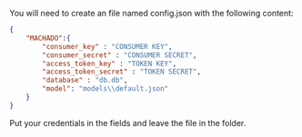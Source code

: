 You will need to create an file named config.json with the following content:

```json
{
    "MACHADO":{
        "consumer_key" : "CONSUMER KEY",
        "consumer_secret" : "CONSUMER SECRET",
        "access_token_key" : "TOKEN KEY",
        "access_token_secret" : "TOKEN SECRET",
        "database" : "db.db",
        "model": "models\\default.json"
    }
}
```

Put your credentials in the fields and leave the file in the folder.